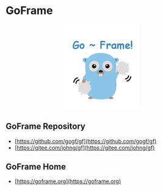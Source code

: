 # GoFrame
<div align=center>
    <img src="public/resource/image/cover.png" width="200"/>
</div>

## GoFrame Repository
* [https://github.com/gogf/gf](https://github.com/gogf/gf)
* [https://gitee.com/johng/gf](https://gitee.com/johng/gf)

## GoFrame Home
* [https://goframe.org](https://goframe.org)
